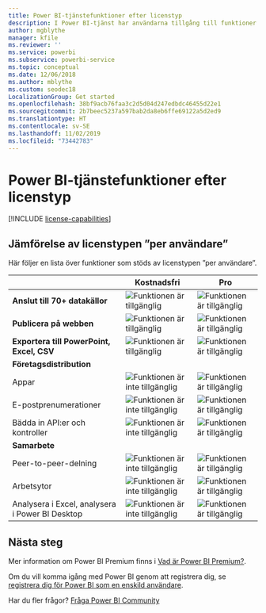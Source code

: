```yaml
---
title: Power BI-tjänstefunktioner efter licenstyp
description: I Power BI-tjänst har användarna tillgång till funktioner baserat på vilken typ av licens de har (kostnadsfri eller Pro) och om innehållet de interagerar med ligger på en arbetsyta som tilldelats till en Power BI Premium kapacitet.
author: mgblythe
manager: kfile
ms.reviewer: ''
ms.service: powerbi
ms.subservice: powerbi-service
ms.topic: conceptual
ms.date: 12/06/2018
ms.author: mblythe
ms.custom: seodec18
LocalizationGroup: Get started
ms.openlocfilehash: 38bf9acb76faa3c2d5d04d247edbdc46455d22e1
ms.sourcegitcommit: 2b7beec5237a597bab2da8eb6ffe69122a5d2ed9
ms.translationtype: HT
ms.contentlocale: sv-SE
ms.lasthandoff: 11/02/2019
ms.locfileid: "73442783"
---
```

# <a name="power-bi-service-features-by-license-type"></a>Power BI-tjänstefunktioner efter licenstyp

[!INCLUDE [license-capabilities](includes/license-capabilities.md)]

## <a name="per-user-license-type-comparison"></a>Jämförelse av licenstypen ”per användare”

Här följer en lista över funktioner som stöds av licenstypen ”per användare”.

|  | Kostnadsfri | Pro |
| --- | --- | --- |
| **Anslut till 70+ datakällor** |![Funktionen är tillgänglig](media/features-license-type/available.png) |![Funktionen är tillgänglig](media/features-license-type/available.png) |
| **Publicera på webben** |![Funktionen är tillgänglig](media/features-license-type/available.png) |![Funktionen är tillgänglig](media/features-license-type/available.png) |
| **Exportera till PowerPoint, Excel, CSV** |![Funktionen är tillgänglig](media/features-license-type/available.png) |![Funktionen är tillgänglig](media/features-license-type/available.png) |
| **Företagsdistribution** | | |
| Appar |![Funktionen är inte tillgänglig](media/features-license-type/not-available.png) |![Funktionen är tillgänglig](media/features-license-type/available.png) |
| E-postprenumerationer |![Funktionen är inte tillgänglig](media/features-license-type/not-available.png) |![Funktionen är tillgänglig](media/features-license-type/available.png) |
| Bädda in API:er och kontroller |![Funktionen är inte tillgänglig](media/features-license-type/not-available.png) |![Funktionen är tillgänglig](media/features-license-type/available.png) |
| **Samarbete** | | |
| Peer-to-peer-delning |![Funktionen är inte tillgänglig](media/features-license-type/not-available.png) |![Funktionen är tillgänglig](media/features-license-type/available.png) |
| Arbetsytor |![Funktionen är inte tillgänglig](media/features-license-type/not-available.png) |![Funktionen är tillgänglig](media/features-license-type/available.png) |
| Analysera i Excel, analysera i Power BI Desktop |![Funktionen är inte tillgänglig](media/features-license-type/not-available.png) |![Funktionen är tillgänglig](media/features-license-type/available.png) |

## <a name="next-steps"></a>Nästa steg

Mer information om Power BI Premium finns i [Vad är Power BI Premium?](service-premium-what-is.md).

Om du vill komma igång med Power BI genom att registrera dig, se [registrera dig för Power BI som en enskild användare](service-self-service-signup-for-power-bi.md).

Har du fler frågor? [Fråga Power BI Community](https://community.powerbi.com/)
